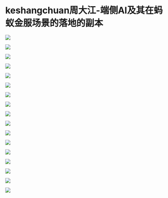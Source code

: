 # keshangchuan周大江-端侧AI及其在蚂蚁金服场景的落地的副本

![](images\092028860hqBviR\201905130920_4.png)

![](images\092028860hqBviR\201905130920_5.png)

![](images\092028860hqBviR\201905130920_6.png)

![](images\092028860hqBviR\201905130920_7.png)

![](images\092028860hqBviR\201905130920_8.png)

![](images\092028860hqBviR\201905130920_9.png)

![](images\092028860hqBviR\201905130920_10.png)

![](images\092028860hqBviR\201905130920_11.png)

![](images\092028860hqBviR\201905130920_12.png)

![](images\092028860hqBviR\201905130920_13.png)

![](images\092028860hqBviR\201905130920_14.png)

![](images\092028860hqBviR\201905130920_15.png)

![](images\092028860hqBviR\201905130920_16.png)

![](images\092028860hqBviR\201905130920_17.png)

![](images\092028860hqBviR\201905130920_18.png)

![](images\092028860hqBviR\201905130920_19.png)

![](images\092028860hqBviR\201905130920_20.png)

